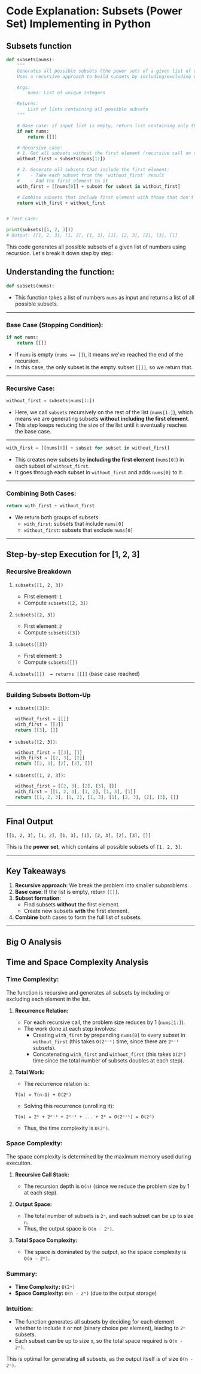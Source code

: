 # Code Explanation: Subsets (Power Set) Implementing in Python

## **Subsets function**

```python
def subsets(nums):
    """
    Generates all possible subsets (the power set) of a given list of unique numbers.
    Uses a recursive approach to build subsets by including/excluding each element.

    Args:
        nums: List of unique integers

    Returns:
        List of lists containing all possible subsets
    """

    # Base case: if input list is empty, return list containing only the empty subset
    if not nums:
        return [[]]

    # Recursive case:
    # 1. Get all subsets without the first element (recursive call on nums[1:])
    without_first = subsets(nums[1:])

    # 2. Generate all subsets that include the first element:
    #    - Take each subset from the 'without_first' result
    #    - Add the first element to it
    with_first = [[nums[0]] + subset for subset in without_first]

    # Combine subsets that include first element with those that don't
    return with_first + without_first


# Test Case:

print(subsets([1, 2, 3]))
# Output: [[1, 2, 3], [1, 2], [1, 3], [1], [2, 3], [2], [3], []]
```

This code generates all possible subsets of a given list of numbers using recursion. Let's break it down step by step:

## **Understanding the function:**

```python
def subsets(nums):
```

- This function takes a list of numbers `nums` as input and returns a list of all possible subsets.

---

### **Base Case (Stopping Condition):**

```python
if not nums:
    return [[]]
```

- If `nums` is empty (`nums == []`), it means we've reached the end of the recursion.
- In this case, the only subset is the empty subset `[[]]`, so we return that.

---

### **Recursive Case:**

```python
without_first = subsets(nums[1:])
```

- Here, we call `subsets` recursively on the rest of the list (`nums[1:]`), which means we are generating subsets **without including the first element**.
- This step keeps reducing the size of the list until it eventually reaches the base case.

---

```python
with_first = [[nums[0]] + subset for subset in without_first]
```

- This creates new subsets by **including the first element** (`nums[0]`) in each subset of `without_first`.
- It goes through each subset in `without_first` and adds `nums[0]` to it.

---

### **Combining Both Cases:**

```python
return with_first + without_first
```

- We return both groups of subsets:
  - `with_first`: subsets that include `nums[0]`
  - `without_first`: subsets that exclude `nums[0]`

---

## **Step-by-step Execution for [1, 2, 3]**

### **Recursive Breakdown**

1. `subsets([1, 2, 3])`
   - First element: `1`
   - Compute `subsets([2, 3])`

2. `subsets([2, 3])`
   - First element: `2`
   - Compute `subsets([3])`

3. `subsets([3])`
   - First element: `3`
   - Compute `subsets([])`

4. `subsets([])  → returns [[]]` (base case reached)

---

### **Building Subsets Bottom-Up**

- `subsets([3])`:

  ```python
  without_first = [[]]
  with_first = [[3]]
  return [[3], []]
  ```
  
- `subsets([2, 3])`:

  ```python
  without_first = [[3], []]
  with_first = [[2, 3], [2]]
  return [[2, 3], [2], [3], []]
  ```

- `subsets([1, 2, 3])`:

  ```python
  without_first = [[2, 3], [2], [3], []]
  with_first = [[1, 2, 3], [1, 2], [1, 3], [1]]
  return [[1, 2, 3], [1, 2], [1, 3], [1], [2, 3], [2], [3], []]
  ```

---

## **Final Output**

```plaintext
[[1, 2, 3], [1, 2], [1, 3], [1], [2, 3], [2], [3], []]
```

This is the **power set**, which contains all possible subsets of `[1, 2, 3]`.

---

## **Key Takeaways**

1. **Recursive approach**: We break the problem into smaller subproblems.
2. **Base case**: If the list is empty, return `[[]]`.
3. **Subset formation**:
   - Find subsets **without** the first element.
   - Create new subsets **with** the first element.
4. **Combine** both cases to form the full list of subsets.

---

## Big O Analysis

## Time and Space Complexity Analysis

### **Time Complexity:**

The function is recursive and generates all subsets by including or excluding each element in the list.

1. **Recurrence Relation:**
   - For each recursive call, the problem size reduces by 1 (`nums[1:]`).
   - The work done at each step involves:
     - Creating `with_first` by prepending `nums[0]` to every subset in `without_first` (this takes `O(2ⁿ⁻¹)` time, since there are `2ⁿ⁻¹` subsets).
     - Concatenating `with_first` and `without_first` (this takes `O(2ⁿ)` time since the total number of subsets doubles at each step).

2. **Total Work:**
   - The recurrence relation is:

    ```plaintext
    T(n) = T(n-1) + O(2ⁿ)
    ```

   - Solving this recurrence (unrolling it):

    ```plaintext
    T(n) = 2ⁿ + 2ⁿ⁻¹ + 2ⁿ⁻² + ... + 2⁰ = O(2ⁿ⁺¹) = O(2ⁿ)
    ```

   - Thus, the time complexity is `O(2ⁿ)`.

### **Space Complexity:**

The space complexity is determined by the maximum memory used during execution.

1. **Recursive Call Stack:**
   - The recursion depth is `O(n)` (since we reduce the problem size by 1 at each step).

2. **Output Space:**
   - The total number of subsets is `2ⁿ`, and each subset can be up to size `n`.
   - Thus, the output space is `O(n ⋅ 2ⁿ)`.

3. **Total Space Complexity:**
   - The space is dominated by the output, so the space complexity is `O(n ⋅ 2ⁿ)`.

### **Summary:**

- **Time Complexity:** `O(2ⁿ)`
- **Space Complexity:** `O(n ⋅ 2ⁿ)` (due to the output storage)

### **Intuition:**

- The function generates all subsets by deciding for each element whether to include it or not (binary choice per element), leading to `2ⁿ` subsets.
- Each subset can be up to size `n`, so the total space required is `O(n ⋅ 2ⁿ)`.

This is optimal for generating all subsets, as the output itself is of size `O(n ⋅ 2ⁿ)`.
